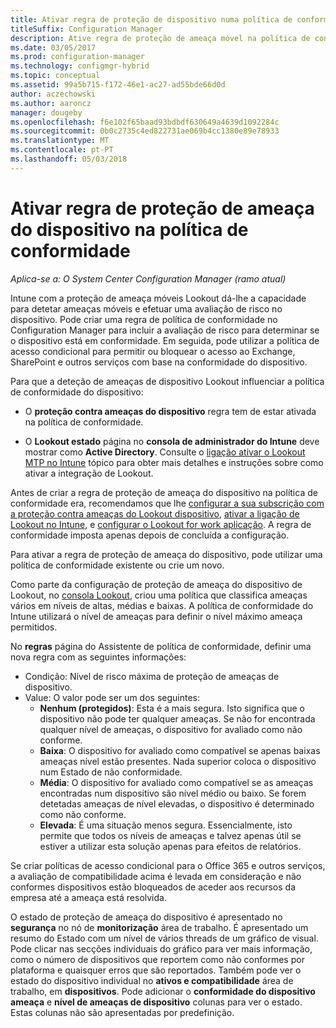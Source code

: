 ```yaml
---
title: Ativar regra de proteção de dispositivo numa política de conformidade
titleSuffix: Configuration Manager
description: Ative regra de proteção de ameaça móvel na política de conformidade de dispositivo.
ms.date: 03/05/2017
ms.prod: configuration-manager
ms.technology: configmgr-hybrid
ms.topic: conceptual
ms.assetid: 99a5b715-f172-46e1-ac27-ad55bde66d0d
author: aczechowski
ms.author: aaroncz
manager: dougeby
ms.openlocfilehash: f6e102f65baad93bdbdf630649a4639d1092284c
ms.sourcegitcommit: 0b0c2735c4ed822731ae069b4cc1380e89e78933
ms.translationtype: MT
ms.contentlocale: pt-PT
ms.lasthandoff: 05/03/2018
---
```

# <a name="enable-device-threat-protection-rule-in-the-compliance-policy"></a>Ativar regra de proteção de ameaça do dispositivo na política de conformidade

*Aplica-se a: O System Center Configuration Manager (ramo atual)*

Intune com a proteção de ameaça móveis Lookout dá-lhe a capacidade para detetar ameaças móveis e efetuar uma avaliação de risco no dispositivo. Pode criar uma regra de política de conformidade no Configuration Manager para incluir a avaliação de risco para determinar se o dispositivo está em conformidade. Em seguida, pode utilizar a política de acesso condicional para permitir ou bloquear o acesso ao Exchange, SharePoint e outros serviços com base na conformidade do dispositivo.

Para que a deteção de ameaças de dispositivo Lookout influenciar a política de conformidade do dispositivo:

* O **proteção contra ameaças do dispositivo** regra tem de estar ativada na política de conformidade.

* O **Lookout estado** página no **consola de administrador do Intune** deve mostrar como **Active Directory**. Consulte o [ligação ativar o Lookout MTP no Intune](enable-lookout-connection-in-intune.md) tópico para obter mais detalhes e instruções sobre como ativar a integração de Lookout.


Antes de criar a regra de proteção de ameaça do dispositivo na política de conformidade era, recomendamos que lhe [configurar a sua subscrição com a proteção contra ameaças do Lookout dispositivo](set-up-your-subscription-with-lookout.md), [ativar a ligação de Lookout no Intune](enable-lookout-connection-in-intune.md), e [configurar o Lookout for work aplicação](configure-and-deploy-lookout-for-work-apps.md). A regra de conformidade imposta apenas depois de concluída a configuração.

Para ativar a regra de proteção de ameaça do dispositivo, pode utilizar uma política de conformidade existente ou crie um novo.

Como parte da configuração de proteção de ameaça do dispositivo de Lookout, no [consola Lookout](https://aad.lookout.com), criou uma política que classifica ameaças vários em níveis de altas, médias e baixas. A política de conformidade do Intune utilizará o nível de ameaças para definir o nível máximo ameaça permitidos.

No **regras** página do Assistente de política de conformidade, definir uma nova regra com as seguintes informações:
  * Condição: Nível de risco máxima de proteção de ameaças de dispositivo.
  * Value: O valor pode ser um dos seguintes:
    * **Nenhum (protegidos)**: Esta é a mais segura. Isto significa que o dispositivo não pode ter qualquer ameaças. Se não for encontrada qualquer nível de ameaças, o dispositivo for avaliado como não conforme.
    * **Baixa**: O dispositivo for avaliado como compatível se apenas baixas ameaças nível estão presentes. Nada superior coloca o dispositivo num Estado de não conformidade.
    * **Média**: O dispositivo for avaliado como compatível se as ameaças encontradas num dispositivo são nível médio ou baixo. Se forem detetadas ameaças de nível elevadas, o dispositivo é determinado como não conforme.
    * **Elevada**: É uma situação menos segura. Essencialmente, isto permite que todos os níveis de ameaças e talvez apenas útil se estiver a utilizar esta solução apenas para efeitos de relatórios.

Se criar políticas de acesso condicional para o Office 365 e outros serviços, a avaliação de compatibilidade acima é levada em consideração e não conformes dispositivos estão bloqueados de aceder aos recursos da empresa até a ameaça está resolvida.

O estado de proteção de ameaça do dispositivo é apresentado no **segurança** no nó de **monitorização** área de trabalho.
É apresentado um resumo do Estado com um nível de vários threads de um gráfico de visual. Pode clicar nas secções individuais do gráfico para ver mais informação, como o número de dispositivos que reportem como não conformes por plataforma e quaisquer erros que são reportados.
Também pode ver o estado do dispositivo individual no **ativos e compatibilidade** área de trabalho, em **dispositivos**.  Pode adicionar o **conformidade do dispositivo ameaça** e **nível de ameaças de dispositivo** colunas para ver o estado.  Estas colunas não são apresentadas por predefinição.
